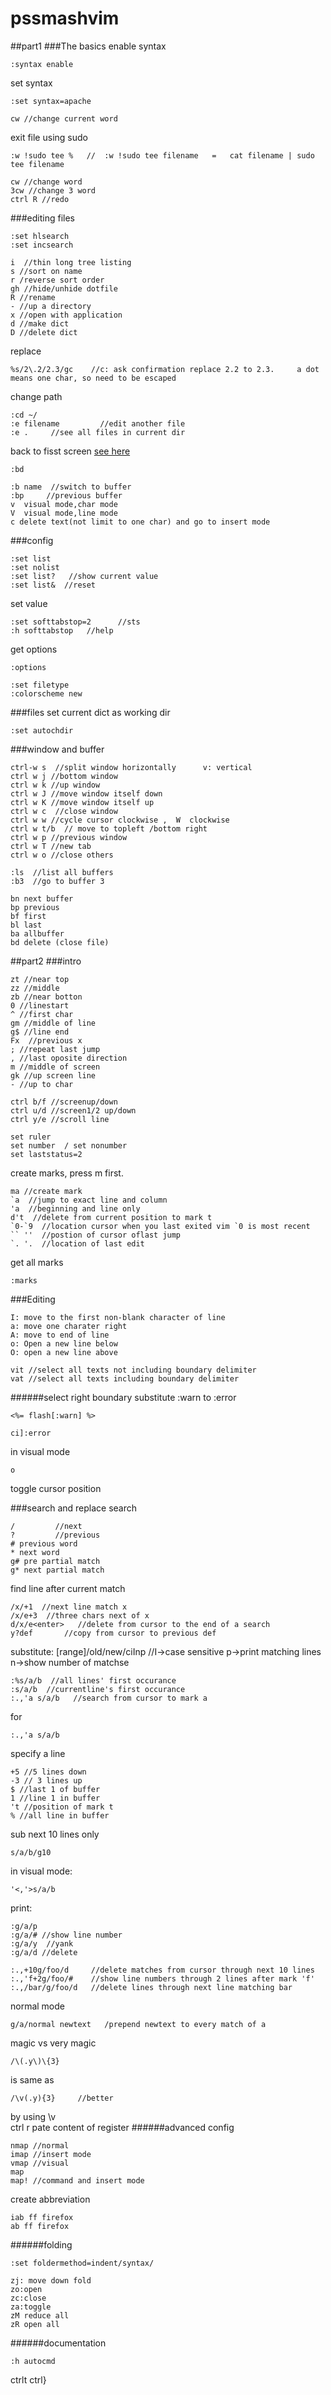 # pssmashvim
##part1
###The basics
enable syntax
```
:syntax enable
```
set syntax
```
:set syntax=apache
```

```
cw //change current word
```
exit file using sudo
```
:w !sudo tee %   //  :w !sudo tee filename   =   cat filename | sudo tee filename
```

```
cw //change word
3cw //change 3 word
ctrl R //redo
```
###editing files
```
:set hlsearch
:set incsearch
```
```
i  //thin long tree listing
s //sort on name
r /reverse sort order
gh //hide/unhide dotfile
R //rename
- //up a directory
x //open with application
d //make dict
D //delete dict
```
replace
```
%s/2\.2/2.3/gc    //c: ask confirmation replace 2.2 to 2.3.     a dot means one char, so need to be escaped
```
change path
```
:cd ~/
:e filename         //edit another file
:e .     //see all files in current dir
```
back to fisst screen [see here](http://stackoverflow.com/questions/256204/close-file-without-quitting-vim-application)
```
:bd
```
```
:b name  //switch to buffer
:bp     //previous buffer
v  visual mode,char mode
V  visual mode,line mode
c delete text(not limit to one char) and go to insert mode
```

###config
```
:set list
:set nolist
:set list?   //show current value
:set list&  //reset
```
set value
```
:set softtabstop=2      //sts
:h softtabstop   //help
```
get options
```
:options
```
```
:set filetype
:colorscheme new
```
###files
set current dict as working dir
```
:set autochdir
```



###window and buffer
```
ctrl-w s  //split window horizontally      v: vertical
ctrl w j //bottom window
ctrl w k //up window
ctrl w J //move window itself down
ctrl w K //move window itself up
ctrl w c  //close window
ctrl w w //cycle cursor clockwise ,  W  clockwise
ctrl w t/b  // move to topleft /bottom right
ctrl w p //previous window
ctrl w T //new tab
ctrl w o //close others
```


```
:ls  //list all buffers
:b3  //go to buffer 3
```
```
bn next buffer
bp previous
bf first
bl last
ba allbuffer
bd delete (close file)
```
##part2
###intro
```
zt //near top
zz //middle
zb //near botton
0 //linestart
^ //first char
gm //middle of line
g$ //line end
Fx  //previous x
; //repeat last jump
, //last oposite direction
m //middle of screen
gk //up screen line
- //up to char
```
```
ctrl b/f //screenup/down
ctrl u/d //screen1/2 up/down
ctrl y/e //scroll line
```
```
set ruler
set number  / set nonumber
set laststatus=2
```
create marks, press m first.
```
ma //create mark
`a  //jump to exact line and column
'a  //beginning and line only
d't  //delete from current position to mark t
`0-`9  //location cursor when you last exited vim `0 is most recent
`` ''  //postion of cursor oflast jump
`. '.  //location of last edit
```
get all marks
```
:marks
```
###Editing
```
I: move to the first non-blank character of line
a: move one charater right
A: move to end of line
o: Open a new line below
O: open a new line above
```
```
vit //select all texts not including boundary delimiter
vat //select all texts including boundary delimiter
```


######select right boundary
substitute :warn to :error
```
<%= flash[:warn] %>
```
```
ci]:error
```

in visual mode
```
o
```
toggle cursor position






###search and replace
search
```
/         //next
?         //previous
# previous word
* next word
g# pre partial match
g* next partial match
```
find line after current match
```
/x/+1  //next line match x
/x/e+3  //three chars next of x
d/x/e<enter>   //delete from cursor to the end of a search
y?def       //copy from cursor to previous def
```
substitute:
[range]/old/new/ciInp         //I->case sensitive p->print matching lines n->show number of matchse
```
:%s/a/b  //all lines' first occurance
:s/a/b  //currentline's first occurance
:.,'a s/a/b   //search from cursor to mark a
```

for 
```
:.,'a s/a/b
```
specify a line
```
+5 //5 lines down
-3 // 3 lines up
$ //last 1 of buffer
1 //line 1 in buffer
't //position of mark t
% //all line in buffer
```
sub next 10 lines only
```
s/a/b/g10
```
in visual mode:
```
'<,'>s/a/b
```
print:
```
:g/a/p
:g/a/# //show line number
:g/a/y  //yank
:g/a/d //delete
```



```
:.,+10g/foo/d     //delete matches from cursor through next 10 lines
:.,'f+2g/foo/#    //show line numbers through 2 lines after mark 'f'
:.,/bar/g/foo/d   //delete lines through next line matching bar

```
normal mode
```
g/a/normal newtext   /prepend newtext to every match of a
```
magic vs very magic
```
/\(.y\)\{3}
```
is same as
```
/\v(.y){3}     //better
```
by using \v  
ctrl r pate content of register
######advanced config
```
nmap //normal
imap //insert mode
vmap //visual
map
map! //command and insert mode
```
create abbreviation
```
iab ff firefox
ab ff firefox
```
######folding
```
:set foldermethod=indent/syntax/
```

```
zj: move down fold
zo:open
zc:close
za:toggle
zM reduce all
zR open all
```

######documentation
```
:h autocmd
```
ctrlt
ctrl}
